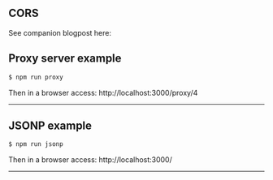## CORS

See companion blogpost here:


## Proxy server example

```sh
$ npm run proxy
```

Then in a browser access: http://localhost:3000/proxy/4

------

## JSONP example

```sh
$ npm run jsonp
```

Then in a browser access: http://localhost:3000/

------
